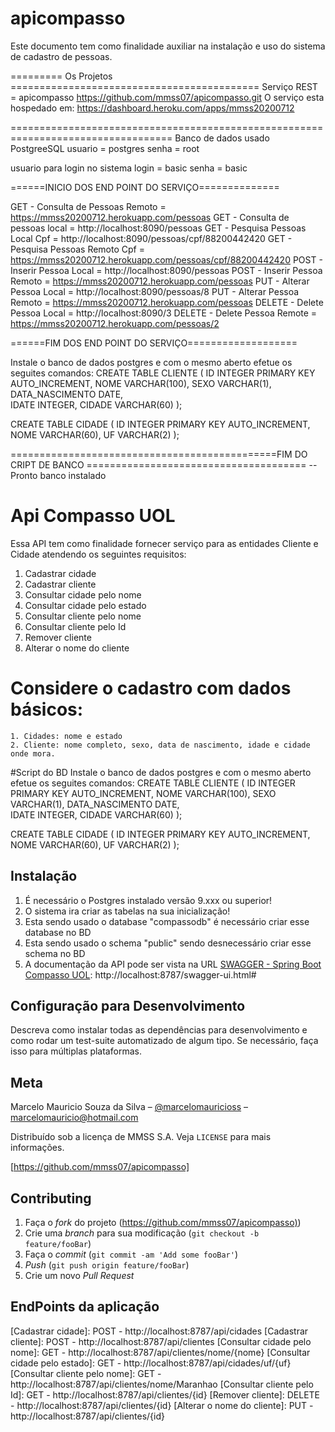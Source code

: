 # apicompasso
Este documento tem como finalidade auxiliar na instalação e uso do sistema de cadastro de pessoas.

========= Os Projetos ===========================================
Serviço REST = apicompasso
 https://github.com/mmss07/apicompasso.git 
O serviço esta hospedado em: https://dashboard.heroku.com/apps/mmss20200712

================================================================================== Banco de dados usado PostgreeSQL usuario = postgres senha = root

usuario para login no sistema login = basic senha = basic

======INICIO DOS END POINT DO SERVIÇO==============

GET - Consulta de Pessoas Remoto = https://mmss20200712.herokuapp.com/pessoas GET - Consulta de pessoas local = http://localhost:8090/pessoas GET - Pesquisa Pessoas Local Cpf = http://localhost:8090/pessoas/cpf/88200442420 GET - Pesquisa Pessoas Remoto Cpf = https://mmss20200712.herokuapp.com/pessoas/cpf/88200442420 POST - Inserir Pessoa Local = http://localhost:8090/pessoas POST - Inserir Pessoa Remoto = https://mmss20200712.herokuapp.com/pessoas PUT - Alterar Pessoa Local = http://localhost:8090/pessoas/8 PUT - Alterar Pessoa Remoto = https://mmss20200712.herokuapp.com/pessoas DELETE - Delete Pessoa Local = http://localhost:8090/3 DELETE - Delete Pessoa Remote = https://mmss20200712.herokuapp.com/pessoas/2

======FIM DOS END POINT DO SERVIÇO===================

Instale o banco de dados postgres e com o mesmo aberto efetue os seguites comandos:
CREATE TABLE CLIENTE (
    ID INTEGER PRIMARY KEY AUTO_INCREMENT,
    NOME VARCHAR(100),
    SEXO VARCHAR(1),
    DATA_NASCIMENTO DATE,    
    IDATE INTEGER,
    CIDADE VARCHAR(60)
);

CREATE TABLE CIDADE (
    ID INTEGER PRIMARY KEY AUTO_INCREMENT,
    NOME VARCHAR(60),
    UF VARCHAR(2)
);


==============================================FIM DO CRIPT DE BANCO ======================================
--Pronto banco instalado

# Api Compasso UOL

Essa API tem como finalidade fornecer serviço para as entidades Cliente e Cidade atendendo os seguintes requisitos:
1. Cadastrar cidade
2. Cadastrar cliente
3. Consultar cidade pelo nome
4. Consultar cidade pelo estado
5. Consultar cliente pelo nome
6. Consultar cliente pelo Id
7. Remover cliente
8. Alterar o nome do cliente
# Considere o cadastro com dados básicos:
	1. Cidades: nome e estado
	2. Cliente: nome completo, sexo, data de nascimento, idade e cidade onde mora.

#Script do BD
Instale o banco de dados postgres e com o mesmo aberto efetue os seguites comandos:
CREATE TABLE CLIENTE (
    ID INTEGER PRIMARY KEY AUTO_INCREMENT,
    NOME VARCHAR(100),
    SEXO VARCHAR(1),
    DATA_NASCIMENTO DATE,    
    IDATE INTEGER,
    CIDADE VARCHAR(60)
);

CREATE TABLE CIDADE (
    ID INTEGER PRIMARY KEY AUTO_INCREMENT,
    NOME VARCHAR(60),
    UF VARCHAR(2)
);	

## Instalação
1. É necessário o Postgres instalado versão 9.xxx ou superior!
2. O sistema ira criar as tabelas na sua inicialização! 
3. Esta sendo usado o database "compassodb" é necessário criar esse database no BD
4. Esta sendo usado o schema "public" sendo desnecessário criar esse schema no BD
5. A documentação da API pode ser vista na URL [SWAGGER - Spring Boot Compasso UOL]: http://localhost:8787/swagger-ui.html#

## Configuração para Desenvolvimento

Descreva como instalar todas as dependências para desenvolvimento e como rodar um test-suite automatizado de algum tipo. Se necessário, faça isso para múltiplas plataformas.

## Meta

Marcelo Mauricio Souza da Silva – [@marcelomauricioss](https://github.com/mmss07/apicompasso) – marcelomauricio@hotmail.com

Distribuído sob a licença  de MMSS S.A. Veja `LICENSE` para mais informações.

[https://github.com/mmss07/apicompasso]

## Contributing

1. Faça o _fork_ do projeto (<https://github.com/mmss07/apicompasso)>)
2. Crie uma _branch_ para sua modificação (`git checkout -b feature/fooBar`)
3. Faça o _commit_ (`git commit -am 'Add some fooBar'`)
4. _Push_ (`git push origin feature/fooBar`)
5. Crie um novo _Pull Request_

## EndPoints da aplicação

[SWAGGER - Spring Boot Compasso UOL]: http://localhost:8787/swagger-ui.html#
[Cadastrar cidade]: POST -  http://localhost:8787/api/cidades
[Cadastrar cliente]: POST - http://localhost:8787/api/clientes
[Consultar cidade pelo nome]: GET - http://localhost:8787/api/clientes/nome/{nome}
[Consultar cidade pelo estado]: GET - http://localhost:8787/api/cidades/uf/{uf}
[Consultar cliente pelo nome]: GET - http://localhost:8787/api/clientes/nome/Maranhao
[Consultar cliente pelo Id]: GET - http://localhost:8787/api/clientes/{id}
[Remover cliente]: DELETE - http://localhost:8787/api/clientes/{id}
[Alterar o nome do cliente]: PUT - http://localhost:8787/api/clientes/{id}

